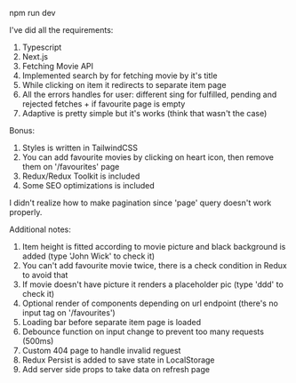 npm run dev

I've did all the requirements:

1. Typescript
2. Next.js
3. Fetching Movie API
4. Implemented search by for fetching movie by it's title
5. While clicking on item it redirects to separate item page
6. All the errors handles for user: different sing for fulfilled, pending and rejected fetches + if favourite page is empty
7. Adaptive is pretty simple but it's works (think that wasn't the case)

Bonus:

1. Styles is written in TailwindCSS
2. You can add favourite movies by clicking on heart icon, then remove them on '/favourites' page
3. Redux/Redux Toolkit is included
4. Some SEO optimizations is included

I didn't realize how to make pagination since 'page' query doesn't work properly.

Additional notes:

1. Item height is fitted according to movie picture and black background is added (type 'John Wick' to check it)
2. You can't add favourite movie twice, there is a check condition in Redux to avoid that
3. If movie doesn't have picture it renders a placeholder pic (type 'ddd' to check it)
4. Optional render of components depending on url endpoint (there's no input tag on '/favourites')
5. Loading bar before separate item page is loaded
6. Debounce function on input change to prevent too many requests (500ms)
7. Custom 404 page to handle invalid reguest
8. Redux Persist is added to save state in LocalStorage
9. Add server side props to take data on refresh page
